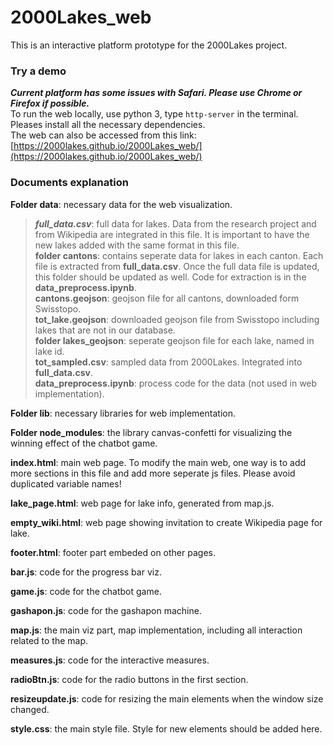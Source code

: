 # 2000Lakes_web
This is an interactive platform prototype for the 2000Lakes project.


### Try a demo
***Current platform has some issues with Safari. Please use Chrome or Firefox if possible.***  
To run the web locally, use python 3, type ``http-server`` in the terminal. Pleases install all the necessary dependencies.  
The web can also be accessed from this link: [https://2000lakes.github.io/2000Lakes_web/](https://2000lakes.github.io/2000Lakes_web/)


### Documents explanation
**Folder data**: necessary data for the web visualization.  
>***full_data.csv***: full data for lakes. Data from the research project and from Wikipedia are integrated in this file. It is important to have the new lakes added with the same format in this file.  
>**folder cantons**: contains seperate data for lakes in each canton. Each file is extracted from **full_data.csv**. Once the full data file is updated, this folder should be updated as well. Code for extraction is in the **data_preprocess.ipynb**.  
>**cantons.geojson**: geojson file for all cantons, downloaded form Swisstopo.    
>**tot_lake.geojson**: downloaded geojson file from Swisstopo including lakes that are not in our database.  
>**folder lakes_geojson**: seperate geojson file for each lake, named in lake id.  
>**tot_sampled.csv**: sampled data from 2000Lakes. Integrated into **full_data.csv**.   
>**data_preprocess.ipynb**: process code for the data (not used in web implementation).  
            
**Folder lib**: necessary libraries for web implementation.

**Folder node_modules**: the library canvas-confetti for visualizing the winning effect of the chatbot game.

**index.html**: main web page. To modify the main web, one way is to add more sections in this file and add more seperate js files. Please avoid duplicated variable names!  

**lake_page.html**: web page for lake info, generated from map.js.

**empty_wiki.html**: web page showing invitation to create Wikipedia page for lake.

**footer.html**: footer part embeded on other pages.

**bar.js**: code for the progress bar viz.

**game.js**: code for the chatbot game.

**gashapon.js**: code for the gashapon machine.

**map.js**: the main viz part, map implementation, including all interaction related to the map.

**measures.js**: code for the interactive measures.

**radioBtn.js**: code for the radio buttons in the first section.

**resizeupdate.js**: code for resizing the main elements when the window size changed.

**style.css**: the main style file. Style for new elements should be added here.
